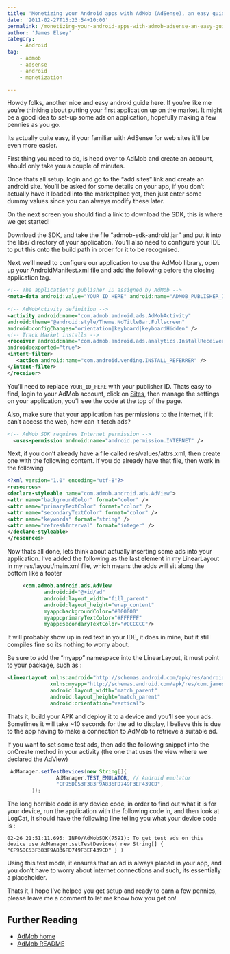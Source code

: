 ```yaml
---
title: 'Monetizing your Android apps with AdMob (AdSense), an easy guide'
date: '2011-02-27T15:23:54+10:00'
permalink: /monetizing-your-android-apps-with-admob-adsense-an-easy-guide
author: 'James Elsey'
category:
    - Android
tag:
    - admob
    - adsense
    - android
    - monetization

---
```

Howdy folks, another nice and easy android guide here. If you’re like me you’re thinking about putting your first application up on the market. It might be a good idea to set-up some ads on application, hopefully making a few pennies as you go.

Its actually quite easy, if your familiar with AdSense for web sites it’ll be even more easier.

First thing you need to do, is head over to AdMob and create an account, should only take you a couple of minutes.

Once thats all setup, login and go to the “add sites” link and create an android site. You’ll be asked for some details on your app, if you don’t actually have it loaded into the marketplace yet, then just enter some dummy values since you can always modify these later.

On the next screen you should find a link to download the SDK, this is where we get started!

Download the SDK, and take the file “admob-sdk-android.jar” and put it into the libs/ directory of your application. You’ll also need to configure your IDE to put this onto the build path in order for it to be recognised.

Next we’ll need to configure our application to use the AdMob library, open up your AndroidManifest.xml file and add the following before the closing application tag.

```xml
<!-- The application's publisher ID assigned by AdMob -->
<meta-data android:value="YOUR_ID_HERE" android:name="ADMOB_PUBLISHER_ID" />
        
<!-- AdMobActivity definition -->
<activity android:name="com.admob.android.ads.AdMobActivity"
android:theme="@android:style/Theme.NoTitleBar.Fullscreen"
android:configChanges="orientation|keyboard|keyboardHidden" />
<!-- Track Market installs -->          
<receiver android:name="com.admob.android.ads.analytics.InstallReceiver"
android:exported="true">
<intent-filter>
   <action android:name="com.android.vending.INSTALL_REFERRER" />
</intent-filter>
</receiver>
```

You’ll need to replace `YOUR_ID_HERE` with your publisher ID. Thats easy to find, login to your AdMob account, click on [Sites](http://www.admob.com/my_sites/), then manage the settings on your application, you’ll see the code at the top of the page.

Also, make sure that your application has permissions to the internet, if it can’t access the web, how can it fetch ads?

```xml
<!-- AdMob SDK requires Internet permission -->
  <uses-permission android:name="android.permission.INTERNET" />
```

Next, if you don’t already have a file called res/values/attrs.xml, then create one with the following content. If you do already have that file, then work in the following

```xml
<?xml version="1.0" encoding="utf-8"?>
<resources>
<declare-styleable name="com.admob.android.ads.AdView">
<attr name="backgroundColor" format="color" />
<attr name="primaryTextColor" format="color" />
<attr name="secondaryTextColor" format="color" />
<attr name="keywords" format="string" />
<attr name="refreshInterval" format="integer" />
</declare-styleable>
</resources>
```

Now thats all done, lets think about actually inserting some ads into your application. I’ve added the following as the last element in my LinearLayout in my res/layout/main.xml file, which means the adds will sit along the bottom like a footer

```xml
     <com.admob.android.ads.AdView
            android:id="@+id/ad"
            android:layout_width="fill_parent"
            android:layout_height="wrap_content"
            myapp:backgroundColor="#000000"
            myapp:primaryTextColor="#FFFFFF"
            myapp:secondaryTextColor="#CCCCCC"/>
```

It will probably show up in red text in your IDE, it does in mine, but it still compiles fine so its nothing to worry about.

Be sure to add the “myapp” namespace into the LinearLayout, it must point to your package, such as :

```xml
<LinearLayout xmlns:android="http://schemas.android.com/apk/res/android"
              xmlns:myapp="http://schemas.android.com/apk/res/com.jameselsey.LanguageSelection"
              android:layout_width="match_parent"
              android:layout_height="match_parent"
              android:orientation="vertical">
```

Thats it, build your APK and deploy it to a device and you’ll see your ads. Sometimes it will take ~10 seconds for the ad to display, I believe this is due to the app having to make a connection to AdMob to retrieve a suitable ad.

If you want to set some test ads, then add the following snippet into the onCreate method in your activity (the one that uses the view where we declared the AdView)

```java
 AdManager.setTestDevices(new String[]{
                AdManager.TEST_EMULATOR, // Android emulator
                "CF95DC53F383F9A836FD749F3EF439CD",
        });
```

The long horrible code is my device code, in order to find out what it is for your device, run the application with the following code in, and then look at LogCat, it should have the following line telling you what your device code is :

```
02-26 21:51:11.695: INFO/AdMobSDK(7591): To get test ads on this device use AdManager.setTestDevices( new String[] { "CF95DC53F383F9A836FD749F3EF439CD" } )
```

Using this test mode, it ensures that an ad is always placed in your app, and you don’t have to worry about internet connections and such, its essentially a placeholder.

Thats it, I hope I’ve helped you get setup and ready to earn a few pennies, please leave me a comment to let me know how you get on!

Further Reading
---------------

- [AdMob home](http://www.admob.com/)
- [AdMob README](http://www.admob.com/docs/AdMob_Android_SDK_Instructions.pdf)